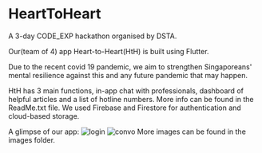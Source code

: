 # HeartToHeart
A 3-day CODE_EXP hackathon organised by DSTA.

Our(team of 4) app Heart-to-Heart(HtH) is built using Flutter.

Due to the recent covid 19 pandemic, we aim to strengthen Singaporeans' mental resilience against this and any future pandemic that may happen.

HtH has 3 main functions, in-app chat with professionals, dashboard of helpful articles and a list of hotline numbers. More info can be found in the ReadMe.txt file.
We used Firebase and Firestore for authentication and cloud-based storage.

A glimpse of our app:
![login](https://user-images.githubusercontent.com/59783150/83945820-ce8d6380-a83f-11ea-9cf7-e1970f1b7830.jpg)
![convo](https://user-images.githubusercontent.com/59783150/83945823-d220ea80-a83f-11ea-85f0-4e38996670d5.jpg)
More images can be found in the images folder.
